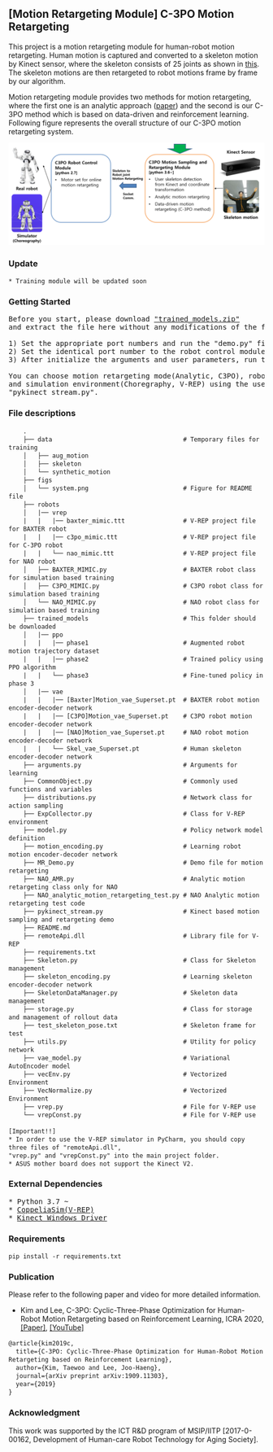  ## [Motion Retargeting Module] C-3PO Motion Retargeting
This project is a motion retargeting module for human-robot motion retargeting. Human motion 
is captured and converted to a skeleton motion by Kinect sensor, where the skeleton consists of 
25 joints as shown in [this](https://arxiv.org/pdf/1604.02808.pdf). The skeleton motions are then retargeted to 
robot motions frame by frame by our algorithm. 

Motion retargeting module provides two methods for motion retargeting, 
where the first one is an analytic approach ([paper](https://ieeexplore.ieee.org/stamp/stamp.jsp?tp=&arnumber=7886806)) 
and the second is our C-3PO method which is based on data-driven and reinforcement learning. 
Following figure represents the overall structure of our C-3PO motion retargeting system. 

![Alt text](./figs/system.png)

### Update
```buildoutcfg
* Training module will be updated soon
```

### Getting Started
<pre>
Before you start, please download <a href="https://drive.google.com/file/d/103Ua1wgLXUKuD-TWySZ7I7dELbxioPip/view?usp=sharing">"trained_models.zip"</a> 
and extract the file here without any modifications of the file name.  

1) Set the appropriate port numbers and run the "demo.py" file of the robot control module.
2) Set the identical port number to the robot control module.
3) After initialize the arguments and user parameters, run the "pykinect_stream.py" file and enjoy.

You can choose motion retargeting mode(Analytic, C3PO), robots(NAO, Baxter, C-3PO) 
and simulation environment(Choregraphy, V-REP) using the user parameters described at the top of the 
"pykinect_stream.py".   
</pre>

### File descriptions
```buildoutcfg
    .
    ├── data                                    # Temporary files for training
    │   ├── aug_motion                           
    │   ├── skeleton
    │   └── synthetic_motion
    ├── figs                                     
    │   └── system.png                          # Figure for README file
    ├── robots
    │   |── vrep
    |   |   |── baxter_mimic.ttt                # V-REP project file for BAXTER robot
    |   |   |── c3po_mimic.ttt                  # V-REP project file for C-3PO robot
    |   |   └── nao_mimic.ttt                   # V-REP project file for NAO robot
    │   ├── BAXTER_MIMIC.py                     # BAXTER robot class for simulation based training  
    │   ├── C3PO_MIMIC.py                       # C3PO robot class for simulation based training
    │   └── NAO_MIMIC.py                        # NAO robot class for simulation based training
    ├── trained_models                          # This folder should be downloaded 
    │   |── ppo                                 
    |   |   |── phase1                          # Augmented robot motion trajectory dataset
    |   |   |── phase2                          # Trained policy using PPO algorithm
    |   |   └── phase3                          # Fine-tuned policy in phase 3
    │   |── vae
    |   |   |── [Baxter]Motion_vae_Superset.pt  # BAXTER robot motion encoder-decoder network
    |   |   |── [C3PO]Motion_vae_Superset.pt    # C3PO robot motion encoder-decoder network
    |   |   |── [NAO]Motion_vae_Superset.pt     # NAO robot motion encoder-decoder network
    |   |   └── Skel_vae_Superset.pt            # Human skeleton encoder-decoder network
    ├── arguments.py                            # Arguments for learning
    ├── CommonObject.py                         # Commonly used functions and variables
    ├── distributions.py                        # Network class for action sampling
    ├── ExpCollector.py                         # Class for V-REP environment 
    ├── model.py                                # Policy network model definition
    ├── motion_encoding.py                      # Learning robot motion encoder-decoder network
    ├── MR_Demo.py                              # Demo file for motion retargeting
    ├── NAO_AMR.py                              # Analytic motion retargeting class only for NAO
    ├── NAO_analytic_motion_retargeting_test.py # NAO Analytic motion retargeting test code
    ├── pykinect_stream.py                      # Kinect based motion sampling and retargeting demo
    ├── README.md
    ├── remoteApi.dll                           # Library file for V-REP
    ├── requirements.txt
    ├── Skeleton.py                             # Class for Skeleton management 
    ├── skeleton_encoding.py                    # Learning skeleton encoder-decoder network 
    ├── SkeletonDataManager.py                  # Skeleton data management
    ├── storage.py                              # Class for storage and management of rollout data 
    ├── test_skeleton_pose.txt                  # Skeleton frame for test
    ├── utils.py                                # Utility for policy network
    ├── vae_model.py                            # Variational AutoEncoder model
    ├── vecEnv.py                               # Vectorized Environment
    ├── VecNormalize.py                         # Vectorized Environment
    ├── vrep.py                                 # File for V-REP use 
    └── vrepConst.py                            # File for V-REP use

[Important!!]
* In order to use the V-REP simulator in PyCharm, you should copy three files of "remoteApi.dll", 
"vrep.py" and "vrepConst.py" into the main project folder. 
* ASUS mother board does not support the Kinect V2.
```

### External Dependencies 
<pre>
* Python 3.7 ~
* <a href="https://www.coppeliarobotics.com/">CoppeliaSim(V-REP)</a>
* <a href="https://www.microsoft.com/en-us/download/details.aspx?id=44559">Kinect Windows Driver</a>
</pre>

### Requirements
```buildoutcfg
pip install -r requirements.txt
```

### Publication
Please refer to the following paper and video for more detailed information.
* Kim and Lee, C-3PO: Cyclic-Three-Phase Optimization for Human-Robot Motion Retargeting based on 
Reinforcement Learning, ICRA 2020, 
[[Paper]](https://arxiv.org/abs/1909.11303), 
[[YouTube]](https://www.youtube.com/watch?v=C37Fip1X0Y0&t=19s)

```buildoutcfg
@article{kim2019c,
  title={C-3PO: Cyclic-Three-Phase Optimization for Human-Robot Motion Retargeting based on Reinforcement Learning},
  author={Kim, Taewoo and Lee, Joo-Haeng},
  journal={arXiv preprint arXiv:1909.11303},
  year={2019}
}
```

### Acknowledgment 
This work was supported by the ICT R&D program of MSIP/IITP [2017-0-00162, Development of Human-care 
Robot Technology for Aging Society].